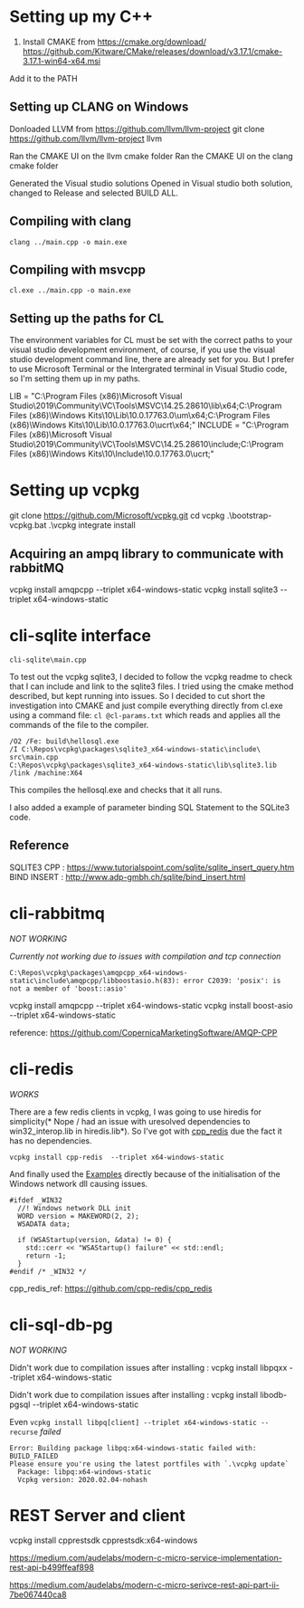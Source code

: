 # Setting up my C++ 

1) Install CMAKE from https://cmake.org/download/
https://github.com/Kitware/CMake/releases/download/v3.17.1/cmake-3.17.1-win64-x64.msi

Add it to the PATH

## Setting up CLANG on Windows

Donloaded LLVM from https://github.com/llvm/llvm-project
git clone https://github.com/llvm/llvm-project llvm

Ran the CMAKE UI on the llvm cmake folder
Ran the CMAKE UI on the clang cmake folder 

Generated the Visual studio solutions
Opened in Visual studio both solution, changed to Release and selected BUILD ALL.

## Compiling with clang
```
clang ../main.cpp -o main.exe
```

## Compiling with msvcpp 
```
cl.exe ../main.cpp -o main.exe
```

## Setting up the paths for CL 
The environment variables for CL must be set with the correct paths to your visual studio development environment, of course, if you use the visual studio development command line, there are already set for you. But I prefer to use Microsoft Terminal or the Intergrated terminal in Visual Studio code, so I'm setting them up in my paths. 

LIB = "C:\Program Files (x86)\Microsoft Visual Studio\2019\Community\VC\Tools\MSVC\14.25.28610\lib\x64;C:\Program Files (x86)\Windows Kits\10\Lib\10.0.17763.0\um\x64;C:\Program Files (x86)\Windows Kits\10\Lib\10.0.17763.0\ucrt\x64;" 
INCLUDE = "C:\Program Files (x86)\Microsoft Visual Studio\2019\Community\VC\Tools\MSVC\14.25.28610\include\;C:\Program Files (x86)\Windows Kits\10\Include\10.0.17763.0\ucrt;"

# Setting up vcpkg

git clone https://github.com/Microsoft/vcpkg.git
cd vcpkg
.\bootstrap-vcpkg.bat
.\vcpkg integrate install

## Acquiring an ampq library to communicate with rabbitMQ

vcpkg install amqpcpp --triplet x64-windows-static
vcpkg install sqlite3 --triplet x64-windows-static

# cli-sqlite interface 

```cli-sqlite\main.cpp```

To test out the vcpkg sqlite3, I decided to follow the vcpkg readme to check that I can include and link to the sqlite3 files. I tried using the cmake method described, but kept running into issues. So I decided to cut short the investigation into CMAKE and just compile everything directly from cl.exe using a command file: ```cl @cl-params.txt``` which reads and applies all the commands of the file to the compiler. 

```
/O2 /Fe: build\hellosql.exe
/I C:\Repos\vcpkg\packages\sqlite3_x64-windows-static\include\
src\main.cpp 
C:\Repos\vcpkg\packages\sqlite3_x64-windows-static\lib\sqlite3.lib
/link /machine:X64
```

This compiles the hellosql.exe and checks that it all runs. 

I also added a example of parameter binding SQL Statement to the SQLite3 code. 

## Reference
SQLITE3 CPP : https://www.tutorialspoint.com/sqlite/sqlite_insert_query.htm
BIND INSERT : http://www.adp-gmbh.ch/sqlite/bind_insert.html

# cli-rabbitmq

*NOT WORKING*

*Currently not working due to issues with compilation and tcp connection*

```
C:\Repos\vcpkg\packages\amqpcpp_x64-windows-static\include\amqpcpp/libboostasio.h(83): error C2039: 'posix': is not a member of 'boost::asio' 
```

vcpkg install amqpcpp --triplet x64-windows-static
vcpkg install boost-asio --triplet x64-windows-static 

reference: https://github.com/CopernicaMarketingSoftware/AMQP-CPP

# cli-redis 

*WORKS*

There are a few redis clients in vcpkg, I was going to use hiredis for simplicity(* Nope / had an issue with uresolved dependencies to win32_interop.lib in hiredis.lib*). So I've got with [cpp_redis](https://github.com/cpp-redis/cpp_redis) due the fact it has no dependencies. 

```
vcpkg install cpp-redis  --triplet x64-windows-static
```

And finally used the [Examples](https://github.com/cpp-redis/cpp_redis/wiki/Examples) directly because of the initialisation of the Windows network dll causing issues. 

```
#ifdef _WIN32
  //! Windows network DLL init
  WORD version = MAKEWORD(2, 2);
  WSADATA data;

  if (WSAStartup(version, &data) != 0) {
    std::cerr << "WSAStartup() failure" << std::endl;
    return -1;
  }
#endif /* _WIN32 */
```

cpp_redis_ref: https://github.com/cpp-redis/cpp_redis 

# cli-sql-db-pg 

*NOT WORKING*

Didn't work due to compilation issues after installing : vcpkg install libpqxx --triplet x64-windows-static

Didn't work due to compilation issues after installing : vcpkg install libodb-pgsql --triplet x64-windows-static

Even ```vcpkg install libpq[client] --triplet x64-windows-static --recurse``` _failed_
```
Error: Building package libpq:x64-windows-static failed with: BUILD_FAILED
Please ensure you're using the latest portfiles with `.\vcpkg update`
  Package: libpq:x64-windows-static
  Vcpkg version: 2020.02.04-nohash
```

# REST Server and client

vcpkg install cpprestsdk cpprestsdk:x64-windows

https://medium.com/audelabs/modern-c-micro-service-implementation-rest-api-b499ffeaf898

https://medium.com/audelabs/modern-c-micro-serivce-rest-api-part-ii-7be067440ca8